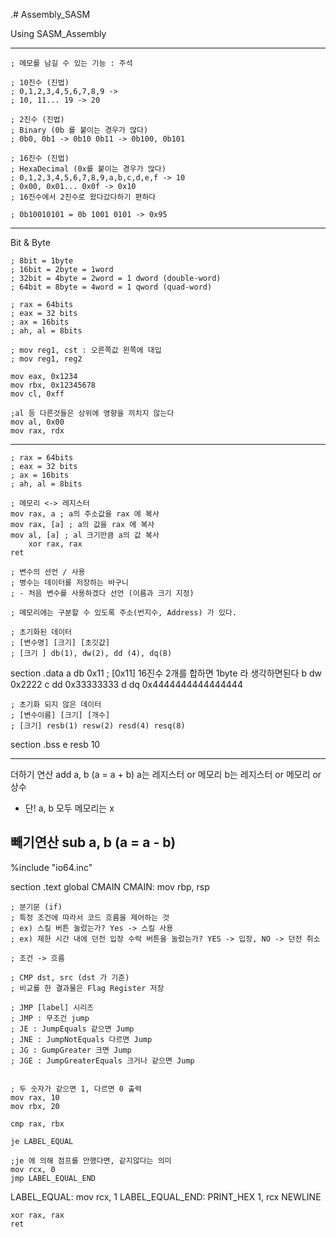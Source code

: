 .# Assembly_SASM

Using SASM_Assembly

---------------------------------------------------------------------------------------------------------------
    ; 메모를 남길 수 있는 기능 : 주석
    
    ; 10진수 (진법)
    ; 0,1,2,3,4,5,6,7,8,9 ->
    ; 10, 11... 19 -> 20
    
    ; 2진수 (진법)
    ; Binary (0b 를 붙이는 경우가 많다)
    ; 0b0, 0b1 -> 0b10 0b11 -> 0b100, 0b101
    
    ; 16진수 (진법)
    ; HexaDecimal (0x를 붙이는 경우가 많다)
    ; 0,1,2,3,4,5,6,7,8,9,a,b,c,d,e,f -> 10
    ; 0x00, 0x01... 0x0f -> 0x10
    ; 16진수에서 2진수로 왔다갔다하기 편하다
    
    ; 0b10010101 = 0b 1001 0101 -> 0x95

---------------------------------------------------------------------------------------------------------------
Bit & Byte

    ; 8bit = 1byte
    ; 16bit = 2byte = 1word
    ; 32bit = 4byte = 2word = 1 dword (double-word)
    ; 64bit = 8byte = 4word = 1 qword (quad-word)

    ; rax = 64bits
    ; eax = 32 bits
    ; ax = 16bits
    ; ah, al = 8bits

    ; mov reg1, cst : 오른쪽값 왼쪽에 대입
    ; mov reg1, reg2
    
    mov eax, 0x1234
    mov rbx, 0x12345678
    mov cl, 0xff
    
    ;al 등 다른것들은 상위에 영향을 끼치지 않는다
    mov al, 0x00
    mov rax, rdx

---------------------------------------------------------------------------------------------------------------
    ; rax = 64bits
    ; eax = 32 bits
    ; ax = 16bits
    ; ah, al = 8bits
    
    ; 메모리 <-> 레지스터
    mov rax, a ; a의 주소값을 rax 에 복사
    mov rax, [a] ; a의 값을 rax 에 복사
    mov al, [a] ; al 크기만큼 a의 값 복사            
        xor rax, rax
    ret
    
    ; 변수의 선언 / 사용
    ; 병수는 데이터를 저장하는 바구니
    ; - 처음 변수를 사용하겠다 선언 (이름과 크기 지정)
    
    ; 메모리에는 구분할 수 있도록 주소(번지수, Address) 가 있다.

    ; 초기화된 데이터
    ; [변수명] [크기] [초깃값]
    ; [크기 ] db(1), dw(2), dd (4), dq(8)     
section .data
    a db 0x11    ; [0x11] 16진수 2개를 합하면 1byte 라 생각하면된다
    b dw 0x2222
    c dd 0x33333333
    d dq 0x4444444444444444
    
    ; 초기화 되지 않은 데이터
    ; [변수이름] [크기] [개수]
    ; [크기] resb(1) resw(2) resd(4) resq(8)
section .bss
    e resb 10

---------------------------------------------------------------------------------------------------------------
더하기 연산
add a, b (a = a + b)
a는 레지스터 or 메모리
b는 레지스터 or 메모리 or 상수
- 단! a, b 모두 메모리는 x

빼기연산
sub a, b (a = a - b)
---------------------------------------------------------------------------------------------------------------
%include "io64.inc"

section .text
global CMAIN
CMAIN:
    mov rbp, rsp
    
    ; 분기문 (if)
    ; 특정 조건에 따라서 코드 흐름을 제어하는 것
    ; ex) 스킬 버튼 눌렀는가? Yes -> 스킬 사용
    ; ex) 제한 시간 내에 던전 입장 수락 버튼을 눌렀는가? YES -> 입장, NO -> 던전 취소
    
    ; 조건 -> 흐름
    
    ; CMP dst, src (dst 가 기준)
    ; 비교를 한 결과물은 Flag Register 저장
    
    ; JMP [label] 시리즈
    ; JMP : 무조건 jump
    ; JE : JumpEquals 같으면 Jump
    ; JNE : JumpNotEquals 다르면 Jump
    ; JG : GumpGreater 크면 Jump
    ; JGE : JumpGreaterEquals 크거나 같으면 Jump
    
    
    ; 두 숫자가 같으면 1, 다르면 0 출력
    mov rax, 10
    mov rbx, 20
    
    cmp rax, rbx
    
    je LABEL_EQUAL
    
    ;je 에 의해 점프를 안했다면, 같지않다는 의미
    mov rcx, 0
    jmp LABEL_EQUAL_END
    
LABEL_EQUAL:
    mov rcx, 1
LABEL_EQUAL_END:
    PRINT_HEX 1, rcx
    NEWLINE
    
    xor rax, rax
    ret